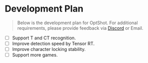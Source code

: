 # Development Plan
> Below is the development plan for OptShot. For additional requirements, 
please provide feedback via [Discord](https://discord.com/invite/8pbEQPPZ8U) or Email.

- [ ] Support T and CT recognition.
- [ ] Improve detection speed by Tensor RT.
- [ ] Improve character locking stability.
- [ ] Support more games.